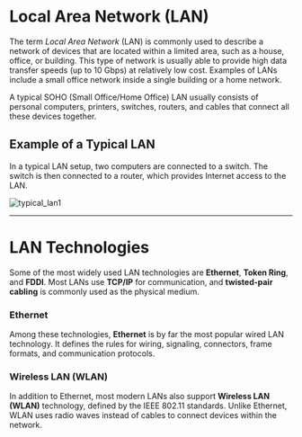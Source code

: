 # Local Area Network (LAN)

The term *Local Area Network* (LAN) is commonly used to describe a network of devices that are located within a limited area, such as a house, office, or building. This type of network is usually able to provide high data transfer speeds (up to 10 Gbps) at relatively low cost. Examples of LANs include a small office network inside a single building or a home network.

A typical SOHO (Small Office/Home Office) LAN usually consists of personal computers, printers, switches, routers, and cables that connect all these devices together.

## Example of a Typical LAN
In a typical LAN setup, two computers are connected to a switch. The switch is then connected to a router, which provides Internet access to the LAN.

![typical_lan1](https://github.com/user-attachments/assets/d8fb18fc-89a4-4ebd-863c-eff420a92e3a)

---

# LAN Technologies

Some of the most widely used LAN technologies are **Ethernet**, **Token Ring**, and **FDDI**. Most LANs use **TCP/IP** for communication, and **twisted-pair cabling** is commonly used as the physical medium.

### Ethernet
Among these technologies, **Ethernet** is by far the most popular wired LAN technology. It defines the rules for wiring, signaling, connectors, frame formats, and communication protocols.

### Wireless LAN (WLAN)
In addition to Ethernet, most modern LANs also support **Wireless LAN (WLAN)** technology, defined by the IEEE 802.11 standards. Unlike Ethernet, WLAN uses radio waves instead of cables to connect devices within the network.
